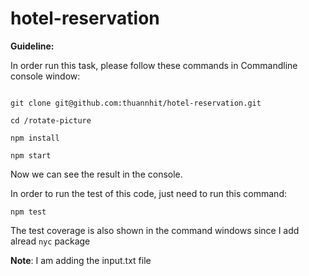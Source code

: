 # hotel-reservation

**Guideline:** 

In order run this task, please follow these commands in Commandline console window:

```

git clone git@github.com:thuannhit/hotel-reservation.git

cd /rotate-picture

npm install

npm start

```

Now we can see the result in the console.

In order to run the test of this code, just need to run this command:

```
npm test
```

The test coverage is also shown in the command windows since I add alread ```nyc``` package

**Note**: I am adding the input.txt file